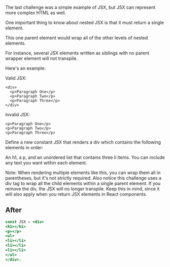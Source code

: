 The last challenge was a simple example of JSX, but JSX can represent more complex HTML as well.

One important thing to know about nested JSX is that it must return a single element.

This one parent element would wrap all of the other levels of nested elements.

For instance, several JSX elements written as siblings with no parent wrapper element will not transpile.

Here's an example:

Valid JSX:
```
<div>
  <p>Paragraph One</p>
  <p>Paragraph Two</p>
  <p>Paragraph Three</p>
</div>
```
Invalid JSX:
```
<p>Paragraph One</p>
<p>Paragraph Two</p>
<p>Paragraph Three</p>
```
Define a new constant JSX that renders a div which contains the following elements in order:

An h1, a p, and an unordered list that contains three li items. You can include any text you want within each element.

Note: When rendering multiple elements like this, you can wrap them all in parentheses, but it's not strictly required. 
Also notice this challenge uses a div tag to wrap all the child elements within a single parent element. 
If you remove the div, the JSX will no longer transpile. Keep this in mind, since it will also apply when you return JSX elements in React components.

## After
```jsx
const JSX = <div>
<h1></h1>
<p></p>
<ul>
<li></li>
<li></li>
<li></li>
</ul>
</div>;
```

